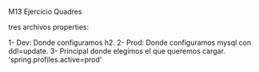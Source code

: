 M13 Ejercicio Quadres

tres archivos properties:

1- Dev: Donde configuramos h2.
2- Prod: Donde configuramos mysql con ddl=update.
3- Principal donde elegimos el que queremos cargar.
  'spring.profiles.active=prod'
  
